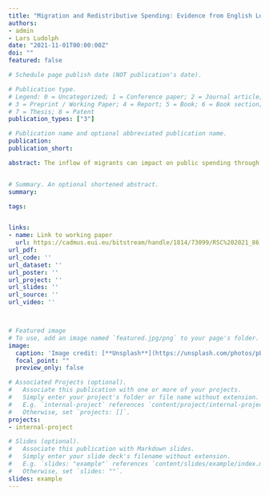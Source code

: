 ```yaml
---
title: "Migration and Redistributive Spending: Evidence from English Local Authorities"
authors: 
- admin
- Lars Ludolph
date: "2021-11-01T00:00:00Z"
doi: ""
featured: false

# Schedule page publish date (NOT publication's date).

# Publication type.
# Legend: 0 = Uncategorized; 1 = Conference paper; 2 = Journal article;
# 3 = Preprint / Working Paper; 4 = Report; 5 = Book; 6 = Book section;
# 7 = Thesis; 8 = Patent
publication_types: ["3"]

# Publication name and optional abbreviated publication name.
publication: 
publication_short: 

abstract: The inflow of migrants can impact on public spending through its effect on local preferences for redistribution and through changes in demand for local services brought about by migrants' distinct characteristics. In this paper, we analyse the effects of the migration wave from Central and Eastern European countries following their EU accession in 2004 on local level redistribution in England, specifically disentangling these two channels. We apply a difference-in-differences estimation strategy and find that migrants did not have an effect on local authorities’ total service provision per capita. Once we zoom in on the different expenditure items, we find that local authorities experiencing relatively larger migration inflows saw their spending on means-tested social care services decrease in relative terms, while spending on education services increased. Analysing changes in local Council compositions and internal migration flows in response to the arrival of outsiders, we find no evidence that spending shifts are driven by a change in the local willingness to redistribute income. Rather, our results suggest that, due to migrants’ young age at the time of arrival, migration following the 2004 EU enlargement alleviated some of the pressure social care spending in England faces.


# Summary. An optional shortened abstract.
summary: 

tags: 


links: 
- name: Link to working paper
  url: https://cadmus.eui.eu/bitstream/handle/1814/73099/RSC%202021_86.pdf?sequence=1
url_pdf: 
url_code: ''
url_dataset: ''
url_poster: ''
url_project: ''
url_slides: ''
url_source: ''
url_video: ''



# Featured image
# To use, add an image named `featured.jpg/png` to your page's folder. 
image:
  caption: 'Image credit: [**Unsplash**](https://unsplash.com/photos/pLCdAaMFLTE)'
  focal_point: ""
  preview_only: false

# Associated Projects (optional).
#   Associate this publication with one or more of your projects.
#   Simply enter your project's folder or file name without extension.
#   E.g. `internal-project` references `content/project/internal-project/index.md`.
#   Otherwise, set `projects: []`.
projects:
- internal-project

# Slides (optional).
#   Associate this publication with Markdown slides.
#   Simply enter your slide deck's filename without extension.
#   E.g. `slides: "example"` references `content/slides/example/index.md`.
#   Otherwise, set `slides: ""`.
slides: example
---
```

